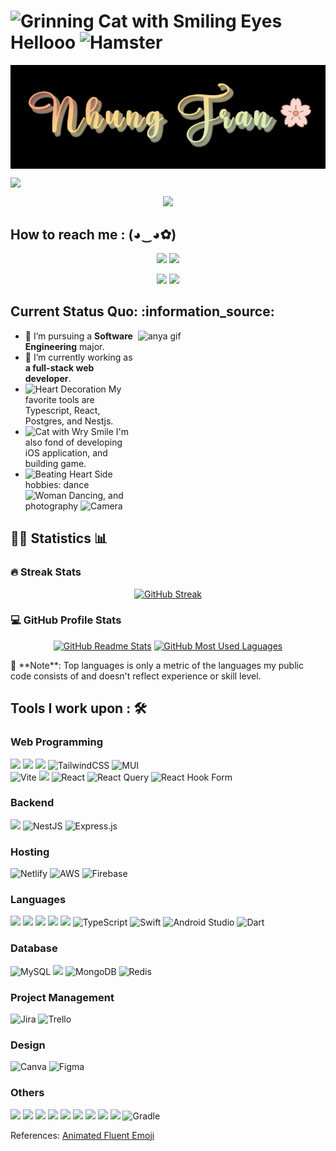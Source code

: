 <h1><img src="https://raw.githubusercontent.com/Tarikul-Islam-Anik/Animated-Fluent-Emojis/master/Emojis/Smilies/Grinning%20Cat%20with%20Smiling%20Eyes.png" alt="Grinning Cat with Smiling Eyes" width="35" height="35" /> Hellooo <img src="https://raw.githubusercontent.com/Tarikul-Islam-Anik/Animated-Fluent-Emojis/master/Emojis/Animals/Hamster.png" alt="Hamster" width="35" height="35" /> </h1>

<!-- Welcome -->
<!-- Image -->
<p align="center">
  <a href="https://github.com/Puppychan" style="display: flex; justify-content: center; flex-direction: column;">
    <img style="background: transparent;" src="./Nhung-Tran-11-22-2023.gif" alt="Nhung Tran" />
  </a>
</p>
<!-- Tran Mai Nhung -->
<p align="center">
  <a href="https://github.com/Puppychan" style="display: flex; justify-content: center; flex-direction: column;">
    <img src="https://readme-typing-svg.demolab.com/?lines=Tran%20Mai%20Nhung&font=Fira%20Code&center=true&width=440&height=45&color=f75c7e&vCenter=true&pause=1000&size=22" />
  </a>
</p>
<!-- Others -->
<p align="center">
  <a href="https://github.com/Puppychan">
    <img src="https://readme-typing-svg.demolab.com/?lines=Frontend%20web%20and%20app%20developer;Always%20learning%20new%20things&font=Fira%20Code&center=true&width=440&height=45&color=f75c7e&vCenter=true&pause=1000&size=22" />
  </a>
</p>


<h2>How to reach me : (◕‿◕✿) </h2>
<p align="center">
  <a href="mailto: nhungmaitran1412@gmail.com"><img src="https://img.shields.io/badge/Gmail-D14836?style=for-the-badge&logo=gmail&logoColor=white" ></a>
  <a href="https://www.linkedin.com/in/nhung-tran-528396210/"><img src="https://img.shields.io/badge/Matsuri-%230077B5.svg?&style=for-the-badge&logo=linkedin&logoColor=white" ></a>  
</p>
<p align="center">
  <a href="https://www.facebook.com/rinkaki.toran/"><img src="https://img.shields.io/badge/Facebook-1877F2?style=for-the-badge&logo=facebook&logoColor=white" ></a>
  <a href="https://www.instagram.com/suisui_adventure/"><img src="https://img.shields.io/badge/Instagram-E4405F?style=for-the-badge&logo=instagram&logoColor=white" ></a>
</p>

  
 <h2>Current Status Quo: :information_source:</h2>
   <img src="https://media.tenor.com/_mUKMulve5MAAAAd/anya-spy-x-family.gif" alt="anya gif" align="right" width="300" height="300" />
  
  - 💼 I’m pursuing a <strong>Software Engineering</strong> major.
  - 🌱 I’m currently working as <strong>a full-stack web developer</strong>.
  - <img src="https://raw.githubusercontent.com/Tarikul-Islam-Anik/Animated-Fluent-Emojis/master/Emojis/Smilies/Heart%20Decoration.png" alt="Heart Decoration" width="25" height="25" /> My favorite tools are Typescript, React, Postgres, and Nestjs.
  - <img src="https://raw.githubusercontent.com/Tarikul-Islam-Anik/Animated-Fluent-Emojis/master/Emojis/Smilies/Cat%20with%20Wry%20Smile.png" alt="Cat with Wry Smile" width="25" height="25" /> I'm also fond of developing iOS application, and building game.
  - <img src="https://raw.githubusercontent.com/Tarikul-Islam-Anik/Animated-Fluent-Emojis/master/Emojis/Smilies/Beating%20Heart.png" alt="Beating Heart" width="25" height="25" /> Side hobbies: dance <img src="https://raw.githubusercontent.com/Tarikul-Islam-Anik/Animated-Fluent-Emojis/master/Emojis/People/Woman%20Dancing.png" alt="Woman Dancing" width="25" height="25" />, and photography <img src="https://raw.githubusercontent.com/Tarikul-Islam-Anik/Animated-Fluent-Emojis/master/Emojis/Objects/Camera.png" alt="Camera" width="25" height="25" />

<h2>👩‍💻 Statistics 📊</h2>
<!-- Streak -->
  <h3>🔥 Streak Stats</h3>
    <p align="center">
      <a href="https://git.io/streak-stats"><img src="https://streak-stats.demolab.com?user=Puppychan&theme=tokyonight-duo&border_radius=5&date_format=M%20j%5B%2C%20Y%5D&count_private=true" alt="GitHub Streak" /></a>
    </p>

<!-- Readme stats & Most used language -->
  <h3>💻 GitHub Profile Stats</h3>
    <p align="center">
      <a href="https://github-readme-stats.vercel.app"><img src="https://github-readme-stats.vercel.app/api?username=Puppychan&theme=aura_dark&show_icons=true&count_private=true" alt="GitHub Readme Stats" /></a>
      <a href="https://github-readme-stats.vercel.app"><img src="https://github-readme-stats.vercel.app/api/top-langs/?username=Puppychan&langs_count=8&layout=compact&theme=aura_dark&hide=html,Tcl" alt="GitHub Most Used Laguages" /></a>
    </p>
    🔆 **Note**: Top languages is only a metric of the languages my public code consists of and doesn't reflect experience or skill level.

<h2>Tools I work upon : 🛠</h2>
  
<!-- <img src="">   -->
<!-- Web -->
<h3>Web Programming </h3>
  <div style="display: inline">
    <img src="https://img.shields.io/badge/HTML5-E34F26?style=for-the-badge&logo=html5&logoColor=white">  <img src="https://img.shields.io/badge/CSS3-1572B6?style=for-the-badge&logo=css3&logoColor=white">  <img src="https://img.shields.io/badge/Sass-CC6699?style=for-the-badge&logo=sass&logoColor=white"> <img alt="TailwindCSS" src="https://img.shields.io/badge/tailwindcss-%2338B2AC.svg?style=for-the-badge&logo=tailwind-css&logoColor=white" /> <img alt="MUI" src="https://img.shields.io/badge/MUI-%230081CB.svg?style=for-the-badge&logo=mui&logoColor=white" />
  </div>

  <br>
  
  <div style="display: inline;">
    <img alt="Vite" src="https://img.shields.io/badge/vite-%23646CFF.svg?style=for-the-badge&logo=vite&logoColor=white" /> <img src="https://img.shields.io/badge/React_Router-CA4245?style=for-the-badge&logo=react-router&logoColor=white" /> <img alt="React" src="https://img.shields.io/badge/react-%2320232a.svg?style=for-the-badge&logo=react&logoColor=%2361DAFB" /> <img alt="React Query" src="https://img.shields.io/badge/-React%20Query-FF4154?style=for-the-badge&logo=react%20query&logoColor=white" /> <img alt="React Hook Form" src="https://img.shields.io/badge/React%20Hook%20Form-%23EC5990.svg?style=for-the-badge&logo=reacthookform&logoColor=white" />
  </div>

<!-- Backend -->
<h3>Backend </h3>
  <div style="display: inline;">
    <img src="https://img.shields.io/badge/Spring-6DB33F?style=for-the-badge&logo=spring&logoColor=white"> <img alt="NestJS" src="https://img.shields.io/badge/nestjs-%23E0234E.svg?style=for-the-badge&logo=nestjs&logoColor=white" /> <img alt="Express.js" src="https://img.shields.io/badge/express.js-%23404d59.svg?style=for-the-badge&logo=express&logoColor=%2361DAFB" /> 
  </div>

<!-- Hosting -->
<h3>Hosting </h3>
  <div style="display: inline;">
    <img alt="Netlify" src="https://img.shields.io/badge/netlify-%23000000.svg?style=for-the-badge&logo=netlify&logoColor=#00C7B7" /> <img alt="AWS" src="https://img.shields.io/badge/AWS-%23FF9900.svg?style=for-the-badge&logo=amazon-aws&logoColor=white" /> <img alt="Firebase" src="https://img.shields.io/badge/firebase-%23039BE5.svg?style=for-the-badge&logo=firebase" /> 
  </div>

<!-- Languages -->
<h3>Languages </h3>
  <div style="display: inline;">
    <img src="https://img.shields.io/badge/ruby-%23CC342D.svg?style=for-the-badge&logo=ruby&logoColor=white"> <img src="https://img.shields.io/badge/Java%20-%23E00033.svg?&style=for-the-badge&logo=java&logoColor=white">   <img src="https://img.shields.io/badge/python%20-%2314354C.svg?&style=for-the-badge&logo=python&logoColor=white"> <img src="https://img.shields.io/badge/c++%20-%2300599C.svg?&style=for-the-badge&logo=c%2B%2B&logoColor=white"> <img src="https://img.shields.io/badge/JavaScript-F7DF1E?style=for-the-badge&logo=javascript&logoColor=black"> <img alt="TypeScript" src="https://img.shields.io/badge/typescript-%23007ACC.svg?style=for-the-badge&logo=typescript&logoColor=white" /> <img alt="Swift" src="https://img.shields.io/badge/swift-F54A2A?style=for-the-badge&logo=swift&logoColor=white" /> <img alt="Android Studio" src="https://img.shields.io/badge/Android%20Studio-3DDC84.svg?style=for-the-badge&logo=android-studio&logoColor=white" /> <img alt="Dart" src="https://img.shields.io/badge/dart-%230175C2.svg?style=for-the-badge&logo=dart&logoColor=white" />
  </div>

<!-- Database -->
<h3>Database </h3>
  <div style="display: inline;">
    <img alt="MySQL" src="https://img.shields.io/badge/mysql-%2300f.svg?style=for-the-badge&logo=mysql&logoColor=white" /> <img src="https://img.shields.io/badge/PostgreSQL-316192?style=for-the-badge&logo=postgresql&logoColor=white"> <img alt="MongoDB" src="https://img.shields.io/badge/MongoDB-%234ea94b.svg?style=for-the-badge&logo=mongodb&logoColor=white" /> <img alt="Redis" src="https://img.shields.io/badge/redis-%23DD0031.svg?style=for-the-badge&logo=redis&logoColor=white" />
  </div>

<!-- Project Management -->
<h3>Project Management </h3>
  <div style="display: inline;">
    <img alt="Jira" src="https://img.shields.io/badge/jira-%230A0FFF.svg?style=for-the-badge&logo=jira&logoColor=white" /> <img alt="Trello" src="https://img.shields.io/badge/Trello-%23026AA7.svg?style=for-the-badge&logo=Trello&logoColor=white" />
  </div>

<!-- Design -->
<h3>Design </h3>
  <div style="display: inline;">
    <img alt="Canva" src="https://img.shields.io/badge/Canva-%2300C4CC.svg?style=for-the-badge&logo=Canva&logoColor=white" /> <img alt="Figma" src="https://img.shields.io/badge/figma-%23F24E1E.svg?style=for-the-badge&logo=figma&logoColor=white" />
  </div>


<!-- Others -->
<h3>Others </h3>
  <div style="display: inline">
    <img src="https://img.shields.io/badge/git%20-%23F05032.svg?&style=for-the-badge&logo=git&logoColor=white"/>  <img src="http://img.shields.io/badge/-VS%20Code-000000?style=for-the-badge&logo=Visual-studio-code&logoColor=blue"> <img src="https://img.shields.io/badge/Arduino_IDE-00979D?style=for-the-badge&logo=arduino&logoColor=white"> <img src="https://img.shields.io/badge/Codewars-B1361E?style=for-the-badge&logo=Codewars&logoColor=white"> <img src="https://img.shields.io/badge/PyCharm-000000.svg?&style=for-the-badge&logo=PyCharm&logoColor=white"> <img src="https://img.shields.io/badge/Visual_Studio-5C2D91?style=for-the-badge&logo=visual%20studio&logoColor=white"> <img src="https://img.shields.io/badge/Visual_Studio_Code-0078D4?style=for-the-badge&logo=visual%20studio%20code&logoColor=white">  <img src="https://img.shields.io/badge/Swift-FA7343?style=for-the-badge&logo=swift&logoColor=white"> <img src="https://img.shields.io/badge/-Hackerrank-2EC866?style=for-the-badge&logo=HackerRank&logoColor=white"> <img alt="Gradle" src="https://img.shields.io/badge/Gradle-02303A.svg?style=for-the-badge&logo=Gradle&logoColor=white" />
  </div>

References:
[Animated Fluent Emoji](https://animated-fluent-emoji.vercel.app/)
